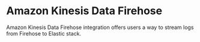 <!-- NOTICE: Do not edit this file manually.-->
<!-- This file is automatically generated by Elastic Package -->
# Amazon Kinesis Data Firehose
Amazon Kinesis Data Firehose integration offers users a way to stream logs from Firehose to Elastic stack.
